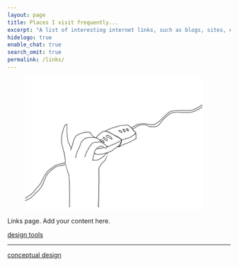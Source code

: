 ```yaml
---
layout: page
title: Places I visit frequently...
excerpt: "A list of interesting internet links, such as blogs, sites, etc that I visit frequently"
hidelogo: true
enable_chat: true
search_omit: true
permalink: /links/
---
```

<figure>
    <img src="/images/connected.gif" alt="connected-image" class="center non-selectable"/>
</figure>

Links page. Add your content here.

<a href="/designtools">design tools</a>

<hr>

<a href="/conceptdesign">conceptual design</a>